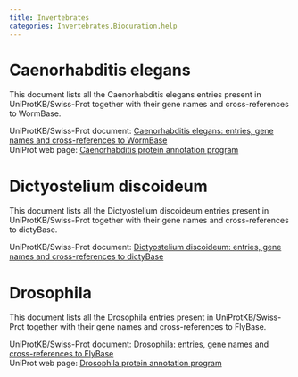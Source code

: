 ```yaml
---
title: Invertebrates
categories: Invertebrates,Biocuration,help
---
```


# Caenorhabditis elegans

This document lists all the Caenorhabditis elegans entries present in UniProtKB/Swiss-Prot together with their gene names and cross-references to WormBase.

UniProtKB/Swiss-Prot document: [Caenorhabditis elegans: entries, gene names and cross-references to WormBase](https://ftp.uniprot.org/pub/databases/uniprot/current_release/knowledgebase/complete/docs/celegans)  
UniProt web page: [Caenorhabditis protein annotation program](https://www.uniprot.org/program/Caenorhabditis)

# Dictyostelium discoideum

This document lists all the Dictyostelium discoideum entries present in UniProtKB/Swiss-Prot together with their gene names and cross-references to dictyBase.

UniProtKB/Swiss-Prot document: [Dictyostelium discoideum: entries, gene names and cross-references to dictyBase](https://ftp.uniprot.org/pub/databases/uniprot/current_release/knowledgebase/complete/docs/dicty)

# Drosophila

This document lists all the Drosophila entries present in UniProtKB/Swiss-Prot together with their gene names and cross-references to FlyBase.

UniProtKB/Swiss-Prot document: [Drosophila: entries, gene names and cross-references to FlyBase](https://ftp.uniprot.org/pub/databases/uniprot/current_release/knowledgebase/complete/docs/fly)  
UniProt web page: [Drosophila protein annotation program](https://www.uniprot.org/program/Drosophila)

